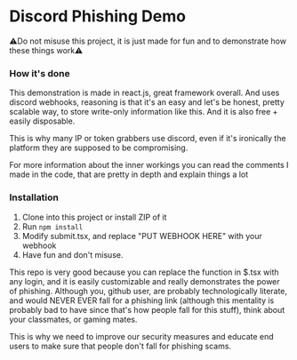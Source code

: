 # Discord Phishing Demo

⚠Do not misuse this project, it is just made for fun and to demonstrate how these things work⚠


### How it's done

This demonstration is made in react.js, great framework overall. And uses discord webhooks, reasoning is that it's an easy and let's be honest, pretty scalable way, to store write-only information like this. And it is also free + easily disposable.

This is why many IP or token grabbers use discord, even if it's ironically the platform they are supposed to be compromising.

For more information about the inner workings you can read the comments I made in the code, that are pretty in depth and explain things a lot

### Installation

1. Clone into this project or install ZIP of it
2. Run ```npm install```
3. Modify submit.tsx, and replace "PUT WEBHOOK HERE" with your webhook
4. Have fun and don't misuse.


This repo is very good because you can replace the function in $.tsx with any login, and it is easily customizable and really demonstrates the power of phishing. Although you, github user, are probably technologically literate, and would NEVER EVER fall for a phishing link (although this mentality is probably bad to have since that's how people fall for this stuff), think about your classmates, or gaming mates.

This is why we need to improve our security measures and educate end users to make sure that people don't fall for phishing scams.